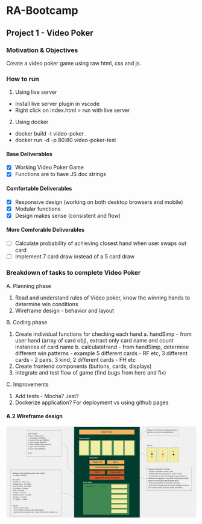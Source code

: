 # RA-Bootcamp

## Project 1 - Video Poker

### Motivation & Objectives

Create a video poker game using raw html, css and js.

### How to run

1. Using live server

- Install live server plugin in vscode
- Right click on index.html > run with live server

2. Using docker

- docker build -t video-poker .
- docker run -d -p 80:80 video-poker-test

#### Base Deliverables

- [x] Working Video Poker Game
- [x] Functions are to have JS doc strings

#### Comfortable Deliverables

- [x] Responsive design (working on both desktop browsers and mobile)
- [x] Modular functions
- [x] Design makes sense (consistent and flow)

#### More Comforable Deliverables

- [ ] Calculate probability of achieving closest hand when user swaps out card
- [ ] Implement 7 card draw instead of a 5 card draw

### Breakdown of tasks to complete Video Poker

A. Planning phase

1. Read and understand rules of Video poker, know the winning hands to determine win conditions
2. Wireframe design - behavior and layout

B. Coding phase

1. Create individual functions for checking each hand
   a. handSimp - from user hand (array of card obj), extract only card name and count instances of card name
   b. calculateHand - from handSimp, determine different win patterns - example 5 different cards - RF etc, 3 different cards - 2 pairs, 3 kind, 2 different cards - FH etc
2. Create frontend components (buttons, cards, displays)
3. Integrate and test flow of game (find bugs from here and fix)

C. Improvements

1. Add tests - Mocha? Jest?
2. Dockerize application? For deployment vs using github pages

#### A.2 Wireframe design

![wireframe design image](/assets/images/wireframe.png)
